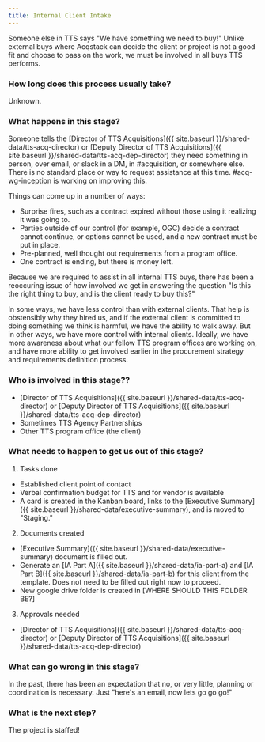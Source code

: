 ```yaml
---
title: Internal Client Intake
---
```

Someone else in TTS says "We have something we need to buy!" Unlike external buys where Acqstack can decide the client or project is not a good fit and choose to pass on the work, we must be involved in all buys TTS performs.

### How long does this process usually take?
Unknown.

### What happens in this stage? 
Someone tells the [Director of TTS Acquisitions]({{ site.baseurl }}/shared-data/tts-acq-director) or [Deputy Director of TTS Acquisitions]({{ site.baseurl }}/shared-data/tts-acq-dep-director) they need something in person, over email, or slack in a DM, in #acquisition, or somewhere else. There is no standard place or way to request assistance at this time. #acq-wg-inception is working on improving this.

Things can come up in a number of ways: 

- Surprise fires, such as a contract expired without those using it realizing it was going to.
- Parties outside of our control (for example, OGC) decide a contract cannot continue, or options cannot be used, and a new contract must be put in place.
- Pre-planned, well thought out requirements from a program office.
- One contract is ending, but there is money left.

Because we are required to assist in all internal TTS buys, there has been a reoccuring issue of how involved we get in answering the question "Is this the right thing to buy, and is the client ready to buy this?" 

In some ways, we have less control than with external clients. That help is obstensibly why they hired us, and if the external client is committed to doing something we think is harmful, we have the ability to walk away. But in other ways, we have more control with internal clients. Ideally, we have more awareness about what our fellow TTS program offices are working on, and have more ability to get involved earlier in the procurement strategy and requirements definition process.

### Who is involved in this stage??

- [Director of TTS Acquisitions]({{ site.baseurl }}/shared-data/tts-acq-director) or [Deputy Director of TTS Acquisitions]({{ site.baseurl }}/shared-data/tts-acq-dep-director)
- Sometimes TTS Agency Partnerships
- Other TTS program office (the client)

### What needs to happen to get us out of this stage? 
1. Tasks done
  * Established client point of contact
  * Verbal confirmation budget for TTS and for vendor is available
  * A card is created in the Kanban board, links to the [Executive Summary]({{ site.baseurl }}/shared-data/executive-summary), and is moved to "Staging."
2. Documents created
  * [Executive Summary]({{ site.baseurl }}/shared-data/executive-summary) document is filled out.
  * Generate an [IA Part A]({{ site.baseurl }}/shared-data/ia-part-a) and [IA Part B]({{ site.baseurl }}/shared-data/ia-part-b) for this client from the template. Does not need to be filled out right now to proceed.
  * New google drive folder is created in [WHERE SHOULD THIS FOLDER BE?]
3. Approvals needed
  * [Director of TTS Acquisitions]({{ site.baseurl }}/shared-data/tts-acq-director) or [Deputy Director of TTS Acquisitions]({{ site.baseurl }}/shared-data/tts-acq-dep-director)

### What can go wrong in this stage? 
In the past, there has been an expectation that no, or very little, planning or coordination is necessary. Just "here's an email, now lets go go go!"

### What is the next step?
The project is staffed!
